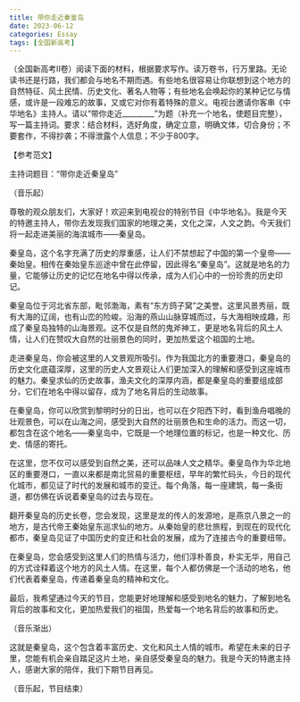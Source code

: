 ```yaml
---
title: 带你走近秦皇岛
date: 2023-06-12
categories: Essay
tags: [全国新高考]
---
```




（全国新高考Ⅱ卷）阅读下面的材料，根据要求写作。读万卷书，行万里路。无论读书还是行路，我们都会与地名不期而遇。有些地名很容易让你联想到这个地方的自然特征、风土民情、历史文化、著名人物等；有些地名会唤起你的某种记忆与情感，或许是一段难忘的故事，又或它对你有着特殊的意义。电视台邀请你客串《中华地名》主持人。请以“带你走近_________”为题（补充一个地名，使题目完整），写一篇主持词。要求：结合材料，选好角度，确定立意，明确文体，切合身份；不要套作，不得抄袭；不得泄露个人信息；不少于800字。

【参考范文】

主持词题目：“带你走近秦皇岛”

（音乐起）

尊敬的观众朋友们，大家好！欢迎来到电视台的特别节目《中华地名》。我是今天的特邀主持人，带你去发现我们国家的地理之美，文化之深，人文之韵。今天我们将一起走进美丽的海滨城市——秦皇岛。

秦皇岛，这个名字充满了历史的厚重感，让人们不禁想起了中国的第一个皇帝——秦始皇。相传在秦始皇东巡途中曾在此停留，因此得名“秦皇岛”。这就是地名的力量，它能够让历史的记忆在地名中得以传承，成为人们心中的一份珍贵的历史印记。

秦皇岛位于河北省东部，毗邻渤海，素有“东方鸽子窝”之美誉。这里风景秀丽，既有大海的辽阔，也有山峦的险峻。沿海的燕山山脉穿城而过，与大海相映成趣，形成了秦皇岛独特的山海景观。这不仅是自然的鬼斧神工，更是地名背后的风土人情，让人们在赞叹大自然的壮丽景色的同时，更加热爱这个祖国的土地。

走进秦皇岛，你会被这里的人文景观所吸引。作为我国北方的重要港口，秦皇岛的历史文化底蕴深厚，这里的历史人文景观让人们更加深入的理解和感受到这座城市的魅力。秦皇求仙的历史故事，渔夫文化的深厚内涵，都是秦皇岛的重要组成部分，它们在地名中得以留存，成为了地名背后的生动故事。

在秦皇岛，你可以欣赏到黎明时分的日出，也可以在夕阳西下时，看到渔舟唱晚的壮观景色，可以在山海之间，感受到大自然的壮丽景色和生命的活力。而这一切，都包含在这个地名——秦皇岛中，它既是一个地理位置的标记，也是一种文化、历史、情感的寄托。

在这里，您不仅可以感受到自然之美，还可以品味人文之精华。秦皇岛作为华北地区的重要港口，一直以来都是南北贸易的重要枢纽，早年的繁忙码头，今日的现代化城市，都见证了时代的发展和城市的变迁。每个角落，每一座建筑，每一条街道，都仿佛在诉说着秦皇岛的过去与现在。

翻开秦皇岛的历史长卷，您会发现，这里是龙的传人的发源地，是燕京八景之一的地方，是古代帝王秦始皇东巡求仙的地方。从秦始皇的悲壮旅程，到现在的现代化都市，秦皇岛见证了中国历史的变迁和社会的发展，成为了连接古今的重要纽带。

在秦皇岛，您会感受到这里人们的热情与活力，他们淳朴善良，朴实无华，用自己的方式诠释着这个地方的风土人情。在这里，每个人都仿佛是一个活动的地名，他们代表着秦皇岛，传递着秦皇岛的精神和文化。

最后，我希望通过今天的节目，您能更好地理解和感受到地名的魅力，了解到地名背后的故事和文化，更加热爱我们的祖国，热爱每一个地名背后的故事和历史。

（音乐渐出）

这就是秦皇岛，这个包含着丰富历史、文化和风土人情的城市。希望在未来的日子里，您能有机会亲自踏足这片土地，亲自感受秦皇岛的魅力。我是今天的特邀主持人，感谢大家的陪伴，我们下期节目再见。

（音乐起，节目结束）